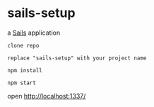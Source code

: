 # sails-setup

a [Sails](http://sailsjs.org) application

```
clone repo

replace "sails-setup" with your project name

npm install

npm start

```

open [http://localhost:1337/](http://localhost:1337/)
